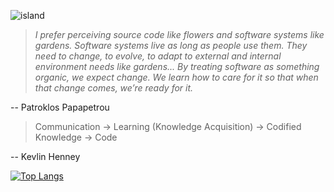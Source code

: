 ![island](https://user-images.githubusercontent.com/7648805/133950534-1be274cd-a5f7-406e-9ab2-5884aae10b8b.png)



> *I prefer perceiving source code like flowers and software systems like gardens. Software systems live as long as people use them. They need to change, to evolve, to adapt to external and internal environment needs like gardens... By treating software as something organic, we expect change. We learn how to care for it so that when that change comes, we’re ready for it.*

-- Patroklos Papapetrou


> Communication -> Learning (Knowledge Acquisition) -> Codified Knowledge -> Code

-- Kevlin Henney


[![Top Langs](https://github-readme-stats.vercel.app/api/top-langs/?username=mikedonnici&layout=compact)](https://github.com/mikedonnici)

